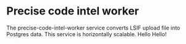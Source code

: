 # Precise code intel worker

The precise-code-intel-worker service converts LSIF upload file into Postgres data. This service is horizontally scalable.
Hello Hello!

